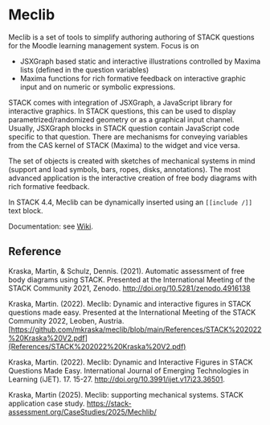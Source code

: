 # Meclib

Meclib is a set of tools to simplify authoring authoring of STACK questions for the Moodle learning management system. Focus is on 
- JSXGraph based static and interactive illustrations controlled by Maxima lists (defined in the question variables)
- Maxima functions for rich formative feedback on interactive graphic input and on numeric or symbolic expressions.

STACK comes with integration of JSXGraph, a JavaScript library for interactive graphics. In STACK questions, this can be used to display parametrized/randomized geometry or as a graphical input channel. Usually, JSXGraph blocks in STACK question contain JavaScript code specific to that question. There are mechanisms for conveying variables from the CAS kernel of STACK (Maxima) to the widget and vice versa.

The set of objects is created with sketches of mechanical systems in mind (support and load symbols, bars, ropes, disks, annotations). The most advanced application is the interactive creation of free body diagrams with rich formative feedback.

In STACK 4.4, Meclib can be dynamically inserted using an  `[[include /]]` text block.

Documentation: see [Wiki](https://github.com/mkraska/meclib/wiki).

## Reference

Kraska, Martin, & Schulz, Dennis. (2021). Automatic assessment of free body diagrams using STACK. Presented at the International Meeting of the STACK Community 2021, Zenodo. http://doi.org/10.5281/zenodo.4916138

Kraska, Martin. (2022). Meclib: Dynamic and interactive figures in STACK questions made easy. Presented at the International Meeting of the STACK Community 2022, Leoben, Austria. [https://github.com/mkraska/meclib/blob/main/References/STACK%202022%20Kraska%20V2.pdf](References/STACK%202022%20Kraska%20V2.pdf)

Kraska, Martin. (2022). Meclib: Dynamic and Interactive Figures in STACK Questions Made Easy. International Journal of Emerging Technologies in Learning (iJET). 17. 15-27. http://doi.org/10.3991/ijet.v17i23.36501. 

Kraska, Martin (2025). Meclib: supporting mechanical systems. STACK application case study. https://stack-assessment.org/CaseStudies/2025/Mechlib/
